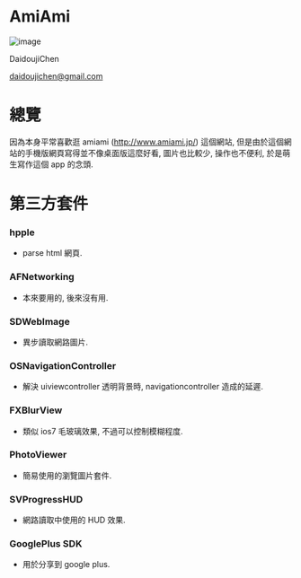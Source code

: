 AmiAmi
======

![image](https://s3-ap-northeast-1.amazonaws.com/daidoujiminecraft/Daidouji/AmiAmiDemo20140210.gif)

DaidoujiChen

daidoujichen@gmail.com

總覽
======
因為本身平常喜歡逛 amiami (http://www.amiami.jp/) 這個網站, 但是由於這個網站的手機版網頁寫得並不像桌面版這麼好看, 圖片也比較少, 操作也不便利, 於是萌生寫作這個 app 的念頭.

第三方套件
======

### hpple ###
- parse html 網頁.

### AFNetworking ###
- 本來要用的, 後來沒有用.

### SDWebImage ###
- 異步讀取網路圖片.

### OSNavigationController ###
- 解決 uiviewcontroller 透明背景時, navigationcontroller 造成的延遲.

### FXBlurView ###
- 類似 ios7 毛玻璃效果, 不過可以控制模糊程度.

### PhotoViewer ###
- 簡易使用的瀏覽圖片套件.

### SVProgressHUD ###
- 網路讀取中使用的 HUD 效果.

### GooglePlus SDK ###
- 用於分享到 google plus.
